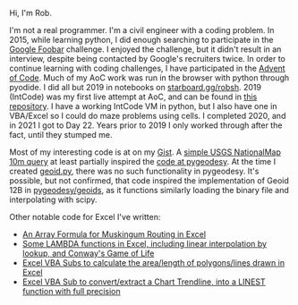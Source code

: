 Hi, I'm Rob.

I'm not a real programmer.
I'm a civil engineer with a coding problem.
In 2015, while learning python, I did enough searching to participate in the [Google Foobar](https://foobar.withgoogle.com/) challenge.
I enjoyed the challenge, but it didn't result in an interview, despite being contacted by Google's recruiters twice.
In order to continue learning with coding challenges, I have participated in the [Advent of Code](https://adventofcode.com/).
Much of my AoC work was run in the browser with python through pyodide. I did all but 2019 in notebooks on [starboard.gg/robsh](https://starboard.gg/robsh).
2019 (IntCode) was my first live attempt at AoC, and can be found in [this repository](https://github.com/pyRobShrk/aoc2019).
I have a working IntCode VM in python, but I also have one in VBA/Excel so I could do maze problems using cells.
I completed 2020, and in 2021 I got to Day 22. Years prior to 2019 I only worked through after the fact, until they stumped me.

Most of my interesting code is at on my [Gist](https://gist.github.com/pyRobShrk/).
A [simple USGS NationalMap 10m query](https://gist.github.com/pyRobShrk/8df3a3c422fb1c88882a5e41b284349f) at least partially inspired the [code at pygeodesy](https://github.com/mrJean1/PyGeodesy/blob/master/pygeodesy/elevations.py).
At the time I created [geoid.py](https://gist.github.com/pyRobShrk/98c43c25d4d3c5d105e90fa0b58cf823), there was no such functionality in pygeodesy.
It's possible, but not confirmed, that code inspired the implementation of Geoid 12B in [pygeodesy/geoids](https://github.com/mrJean1/PyGeodesy/blob/master/pygeodesy/geoids.py), as it functions similarly loading the binary file and interpolating with scipy.

Other notable code for Excel I've written:
* [An Array Formula for Muskingum Routing in Excel](https://gist.github.com/pyRobShrk/1da91cace5026448c066dece0c1a516f)
* [Some LAMBDA functions in Excel, including linear interpolation by lookup, and Conway's Game of Life](https://gist.github.com/pyRobShrk/d0fecbe74b1eab3d8477e5a1313fb87b)
* [Excel VBA Subs to calculate the area/length of polygons/lines drawn in Excel](https://gist.github.com/pyRobShrk/17d85ce19b609725484da7085ab11503)
* [Excel VBA Sub to convert/extract a Chart Trendline, into a LINEST function with full precision](https://gist.github.com/pyRobShrk/4822939181aeab055ba1439ed14e911a)

<!---
pyRobShrk/pyRobShrk is a ✨ special ✨ repository because its `README.md` (this file) appears on your GitHub profile.
You can click the Preview link to take a look at your changes.
--->
